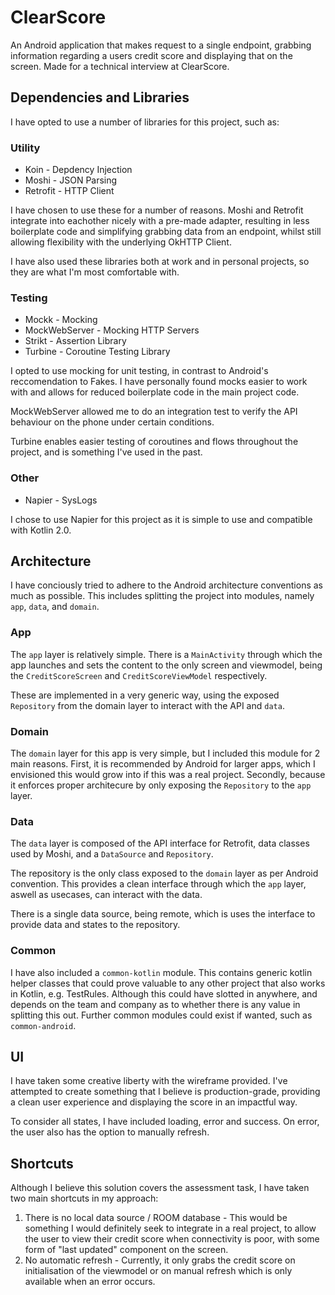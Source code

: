 # ClearScore

An Android application that makes request to a single endpoint, grabbing information regarding a users credit score and displaying that on the screen.
Made for a technical interview at ClearScore.

## Dependencies and Libraries

I have opted to use a number of libraries for this project, such as:

### Utility

<ul>
<li>Koin - Depdency Injection</li>
<li>Moshi - JSON Parsing</li>
<li>Retrofit - HTTP Client</li>
</ul>

I have chosen to use these for a number of reasons. Moshi and Retrofit integrate into eachother nicely with a pre-made adapter, resulting in less boilerplate code and simplifying grabbing data from an endpoint, whilst still allowing flexibility with the underlying OkHTTP Client.

I have also used these libraries both at work and in personal projects, so they are what I'm most comfortable with.

### Testing

<ul>
<li>Mockk - Mocking</li>
<li>MockWebServer - Mocking HTTP Servers</li>
<li>Strikt - Assertion Library</li>
<li>Turbine - Coroutine Testing Library</li>
</ul>

I opted to use mocking for unit testing, in contrast to Android's reccomendation to Fakes. I have personally found mocks easier to work with and allows for reduced boilerplate code in the main project code.

MockWebServer allowed me to do an integration test to verify the API behaviour on the phone under certain conditions.

Turbine enables easier testing of coroutines and flows throughout the project, and is something I've used in the past.

### Other

<ul>
<li>Napier - SysLogs</li>
</ul>

I chose to use Napier for this project as it is simple to use and compatible with Kotlin 2.0.

## Architecture

I have conciously tried to adhere to the Android architecture conventions as much as possible. This includes splitting the project into modules, namely `app`, `data`, and `domain`.

### App

The `app` layer is relatively simple. There is a `MainActivity` through which the app launches and sets the content to the only screen and viewmodel, being the `CreditScoreScreen` and `CreditScoreViewModel` respectively.

These are implemented in a very generic way, using the exposed `Repository` from the domain layer to interact with the API and `data`.

### Domain

The `domain` layer for this app is very simple, but I included this module for 2 main reasons. First, it is recommended by Android for larger apps, which I envisioned this would grow into if this was a real project. Secondly, because it enforces proper architecure by only exposing the `Repository` to the `app` layer.

### Data

The `data` layer is composed of the API interface for Retrofit, data classes used by Moshi, and a `DataSource` and `Repository`.

The repository is the only class exposed to the `domain` layer as per Android convention. This provides a clean interface through which the `app` layer, aswell as usecases, can interact with the data.

There is a single data source, being remote, which is uses the interface to provide data and states to the repository.

### Common

I have also included a `common-kotlin` module. This contains generic kotlin helper classes that could prove valuable to any other project that also works in Kotlin, e.g. TestRules. Although this could have slotted in anywhere, and depends on the team and company as to whether there is any value in splitting this out. Further common modules could exist if wanted, such as `common-android`.

## UI

I have taken some creative liberty with the wireframe provided. I've attempted to create something that I believe is production-grade, providing a clean user experience and displaying the score in an impactful way.

To consider all states, I have included loading, error and success. On error, the user also has the option to manually refresh.

## Shortcuts

Although I believe this solution covers the assessment task, I have taken two main shortcuts in my approach:

<ol>
<li>There is no local data source / ROOM database - This would be something I would definitely seek to integrate in a real project, to allow the user to view their credit score when connectivity is poor, with some form of "last updated" component on the screen.</li>
<li>No automatic refresh - Currently, it only grabs the credit score on initialisation of the viewmodel or on manual refresh which is only available when an error occurs.</li>
</ol>
